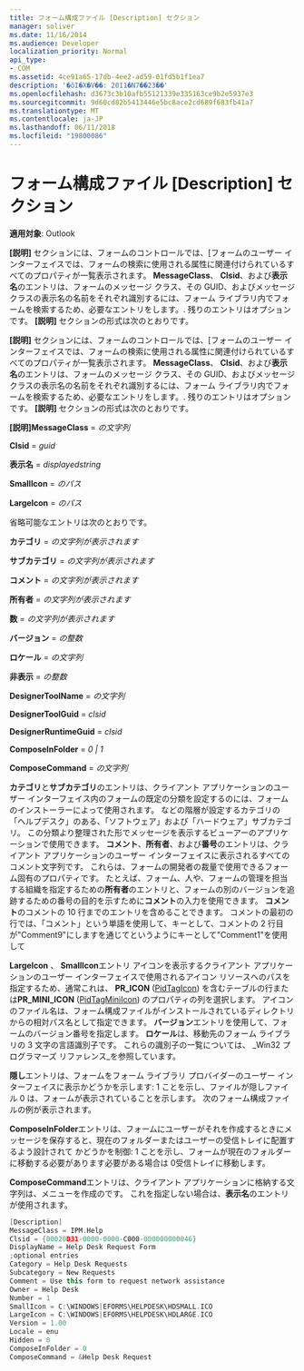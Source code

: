 ```yaml
---
title: フォーム構成ファイル [Description] セクション
manager: soliver
ms.date: 11/16/2014
ms.audience: Developer
localization_priority: Normal
api_type:
- COM
ms.assetid: 4ce91a65-17db-4ee2-ad59-01fd5b1f1ea7
description: '�ŏI�X�V��: 2011�N7��23��'
ms.openlocfilehash: d3673c3b10afb55121339e335163ce9b2e5937e3
ms.sourcegitcommit: 9d60cd82b5413446e5bc8ace2cd689f683fb41a7
ms.translationtype: MT
ms.contentlocale: ja-JP
ms.lasthandoff: 06/11/2018
ms.locfileid: "19800086"
---
```

# <a name="form-configuration-file-description-section"></a>フォーム構成ファイル [Description] セクション
 
**適用対象**: Outlook 
  
**[説明]** セクションには、フォームのコントロールでは、[フォームのユーザー インターフェイスでは、フォームの検索に使用される属性に関連付けられているすべてのプロパティが一覧表示されます。 **MessageClass**、 **Clsid**、および**表示名**のエントリは、フォームのメッセージ クラス、その GUID、およびメッセージ クラスの表示名の名前をそれぞれ識別するには、フォーム ライブラリ内でフォームを検索するため、必要なエントリをします。. 残りのエントリはオプションです。 **[説明]** セクションの形式は次のとおりです。 
  
**[説明]** セクションには、フォームのコントロールでは、[フォームのユーザー インターフェイスでは、フォームの検索に使用される属性に関連付けられているすべてのプロパティが一覧表示されます。 **MessageClass**、 **Clsid**、および**表示名**のエントリは、フォームのメッセージ クラス、その GUID、およびメッセージ クラスの表示名の名前をそれぞれ識別するには、フォーム ライブラリ内でフォームを検索するため、必要なエントリをします。. 残りのエントリはオプションです。 **[説明]** セクションの形式は次のとおりです。 
  
 **[説明]MessageClass** =  _の文字列_
  
 **Clsid** =  _guid_
  
 **表示名** =  _displayedstring_
  
 **SmallIcon** =  _のパス_
  
 **LargeIcon** =  _のパス_
  
省略可能なエントリは次のとおりです。
  
 **カテゴリ** =  _の文字列が表示されます_
  
 **サブカテゴリ** =  _の文字列が表示されます_
  
 **コメント** =  _の文字列が表示されます_
  
 **所有者** =  _の文字列が表示されます_
  
 **数** =  _の文字列が表示されます_
  
 **バージョン** =  _の整数_
  
 **ロケール** =  _の文字列_
  
 **非表示** =  _の整数_
  
 **DesignerToolName** =  _の文字列_
  
 **DesignerToolGuid** =  _clsid_
  
 **DesignerRuntimeGuid** =  _clsid_
  
 **ComposeInFolder** =  _0 | 1_
  
 **ComposeCommand** =  _の文字列_
  
**カテゴリ**と**サブカテゴリ**のエントリは、クライアント アプリケーションのユーザー インターフェイス内のフォームの既定の分類を設定するのには、フォームのインストーラーによって使用されます。 などの階層が設定するカテゴリの「ヘルプデスク」のある、「ソフトウェア」および「ハードウェア」サブカテゴリ。 この分類より整理された形でメッセージを表示するビューアーのアプリケーションで使用できます。 **コメント**、**所有者**、および**番号**のエントリは、クライアント アプリケーションのユーザー インターフェイスに表示されるすべてのコメント文字列です。 これらは、フォームの開発者の裁量で使用できるフォーム固有のプロパティです。 たとえば、フォーム、人や、フォームの管理を担当する組織を指定するための**所有者**のエントリと、フォームの別のバージョンを追跡するための番号の目的を示すために**コメント**の入力を使用できます。 **コメント**のコメントの 10 行までのエントリを含めることできます。 コメントの最初の行では、「コメント」という単語を使用して、キーとして、コメントの 2 行目が"Comment9"にしますを通じてというようにキーとして"Comment1"を使用して 
  
**LargeIcon** 、 **SmallIcon**エントリ アイコンを表示するクライアント アプリケーションのユーザー インターフェイスで使用されるアイコン リソースへのパスを指定するため、通常これは、 **PR_ICON** ([PidTagIcon](pidtagicon-canonical-property.md)) を含むテーブルの行または**PR_MINI_ICON** ([PidTagMiniIcon](pidtagminiicon-canonical-property.md)) のプロパティの列を選択します。 アイコンのファイル名は、フォーム構成ファイルがインストールされているディレクトリからの相対パス名として指定できます。 **バージョン**エントリを使用して、フォームのバージョン番号を指定します。 **ロケール**は、移動先のフォーム ライブラリの 3 文字の言語識別子です。 これらの識別子の一覧については、 _Win32 プログラマーズ リファレンス_を参照しています。
  
**隠し**エントリは、フォームをフォーム ライブラリ プロバイダーのユーザー インターフェイスに表示かどうかを示します: 1 ことを示し、ファイルが隠しファイル 0 は、フォームが表示されていることを示します。 次のフォーム構成ファイルの例が表示されます。 
  
**ComposeInFolder**エントリは、フォームにユーザーがそれを作成するときにメッセージを保存すると、現在のフォルダーまたはユーザーの受信トレイに配置するよう設計されて かどうかを制御: 1 ことを示し、フォームが現在のフォルダーに移動する必要があります必要がある場合は 0受信トレイに移動します。 
  
**ComposeCommand**エントリは、クライアント アプリケーションに格納する文字列は、メニューを作成のです。 これを指定しない場合は、**表示名**のエントリが使用されます。 
  
```cpp
[Description]
MessageClass = IPM.Help
Clsid = {00020D31-0000-0000-C000-000000000046}
DisplayName = Help Desk Request Form
;optional entries
Category = Help Desk Requests
Subcategory = New Requests
Comment = Use this form to request network assistance
Owner = Help Desk
Number = 1
SmallIcon = C:\WINDOWS|EFORMS\HELPDESK\HDSMALL.ICO
LargeIcon = C:\WINDOWS|EFORMS\HELPDESK\HDLARGE.ICO
Version = 1.00
Locale = enu
Hidden = 0
ComposeInFolder = 0
ComposeCommand = &Help Desk Request
 
```


